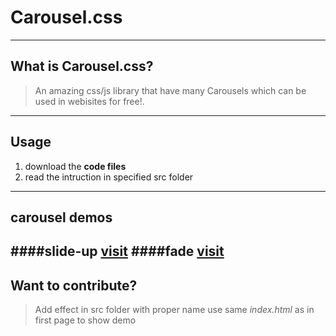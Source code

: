 # Carousel.css
----
## What is Carousel.css?


> An amazing css/js library that have many Carousels which can be used in webisites for free!.

----
## Usage
1. download the **code files**
2. read the intruction in specified src folder
----
## carousel demos
####slide-up [visit](https://aniket965.github.io/Carousel.css)
####fade [visit](https://aniket965.github.io/Carousel.css/src/fade)
----
## Want to contribute?
> Add effect in src folder with proper name
>use same *index.html* as in first page to show demo 
